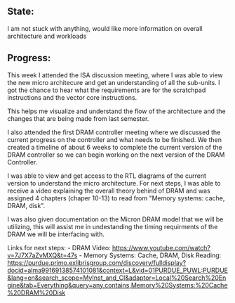 ## State: 
  I am not stuck with anything, would like more information on overall architecture and workloads

## Progress:
  This week I attended the ISA discussion meeting, where I was able to view the new micro architecure and get an understanding of all the sub-units. I got the chance to hear what the requirements are for the scratchpad instructions and the vector core instructions. 
  
  This helps me visualize and understand the flow of the architecture and the changes that are being made from last semester. 

  
  I also attended the first DRAM controller meeting where we discussed the current progress on the controller and what needs to be finished. We then created a timeline of about 6 weeks to complete the current version of the DRAM controller so we can begin working on the next version of the DRAM Controller. 
  
  I was able to view and get access to the RTL diagrams of the current version to understand the micro architecture. For next steps, I was able to receive a video explaining the overall theory behind of DRAM and was assigned 4 chapters (chaper 10-13) to read from "Memory systems: cache, DRAM, disk". 
  
  I was also given documentation on the Micron DRAM model that we will be utilizing, this will assist me in undestanding the timing requirments of the DRAM we will be interfacing with. 

  Links for next steps: 
    - DRAM Video: https://www.youtube.com/watch?v=7J7X7aZvMXQ&t=47s
    - Memory Systems: Cache, DRAM, Disk Reading: https://purdue.primo.exlibrisgroup.com/discovery/fulldisplay?docid=alma99169138574101081&context=L&vid=01PURDUE_PUWL:PURDUE&lang=en&search_scope=MyInst_and_CI&adaptor=Local%20Search%20Engine&tab=Everything&query=any,contains,Memory%20Systems:%20Cache%20DRAM%20Disk
    

